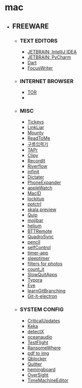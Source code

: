 # mac

- ## FREEWARE
	- ### TEXT EDITORS
		- [JETBRAIN: IntelliJ IDEA](http://www.jetbrains.com/idea/)
		- [JETBRAIN: PyCharm](http://www.jetbrains.com/pycharm/download/)
		- [Dart](https://www.dartlang.org/)
		- [FocusWriter](http://gottcode.org/focuswriter/)

	- ### INTERNET BROWSER
		- [TOR](https://www.torproject.org/)
		- 
	- ### MISC
		- [Tickeys](https://github.com/yingDev/Tickeys/releases)
		- [LinkLiar](https://github.com/halo/LinkLiar/releases/tag/1.1.2)
		- [Mounty](http://www.enjoygineering.com/mounty/)
		- [ReadToMe](http://keicoder.com/)
		- [구름입력기](http://gureum.io/#install)
		- [TAPr](http://mhuusko5.com/#tapr)
		- [Clipy](https://github.com/Clipy/Clipy/releases)
		- [RecordIt](http://recordit.co/?ref=producthunt)
		- [Riverflow](http://questbe.at/riverflow/)
		- [infinit](https://infinit.io/)
		- [Dictater](https://github.com/Nosrac/Dictater/releases/tag/1.0)
		- [PhoneExpander](http://phoneexpander.com/)
		- [appleWatch](http://www.rasmusnielsen.dk/applewatch/)
		- [MacID](http://macid.co/)
		- [lockitup](http://www.lockitup.co/)
		- [pptctrl](http://wayhold.com/pptctrl)
		- [skala preview](https://bjango.com/mac/skalapreview/)
		- [Quip](https://quip.com/blog/desktop)
		- [mojibar](https://github.com/muan/mojibar/releases/)
		- [helium](http://heliumfloats.com/)
		- [BTTRemote](http://www.bttremote.com/)
		- [QuadroSync](http://quadro.me/sync)
		- [pencil](http://pencil.evolus.vn/Default.html)
		- [selfControl](http://visitsteve.com/made/selfcontrol/)
		- [timer-app](https://github.com/michaelvillar/timer-app)
		- [sleeptimer](http://sleeptimerapp.com/)
		- [filters for photos](https://macphun.com/filters-for-photos)
		- [count_it](http://www.macgamerhq.com/count-it-mac-frame-rate/)
		- [SlowQuitApps](https://github.com/dteoh/SlowQuitApps/)
		- [Typora](https://www.typora.io)
		- [Eve](http://www.hotkey-eve.com)
		- [learnGitBranching](https://github.com/pcottle/learnGitBranching)
		- [Git-it-electron](https://github.com/nallwhy/git-it-electron/releases/tag/4.2.1-ko)
	- ### SYSTEM CONFIG
		- [CriticalUpdates](https://sqwarq.com/critical-updates/)
		- [Keka](www.kekaosx.com/en/)
		- [detectX](http://sqwarq.com/detectx/)
		- [oceanaudio](http://www.ocenaudio.com.br/start_download/ocenaudio.dmg)
		- [TestFlight](http://testflightapp.com/)
		- [RansomeWhere](https://objective-see.com/products/ransomwhere.html)
		- [pdf to img](https://medium.com/life-at-the-front-of-mac/pdf의-모든-페이지를-이미지로-변환-821f49adcbc6#.o7xm2826l)
		- [Qblocker](http://qblocker.com)
		- [Quitter](https://marco.org/apps#quitter)
		- [hemingboard](https://hemingboard.com?ph=true)
		- [OverSight](https://objective-see.com/products/oversight.html)
		- [TimeMachineEditor](http://timesoftware.free.fr/timemachineeditor/)